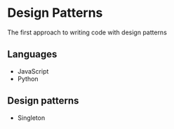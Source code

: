 # Design Patterns

The first approach to writing code with design patterns


## Languages

- JavaScript
- Python

## Design patterns

- Singleton